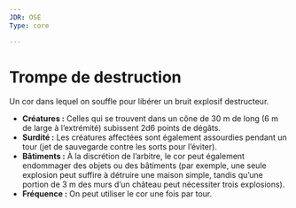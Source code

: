 ```yaml
---
JDR: OSE
Type: core

---
```

# Trompe de destruction

Un cor dans lequel on souffle pour libérer un bruit explosif destructeur.

- **Créatures :** Celles qui se trouvent dans un cône de 30 m de long (6 m de large à l’extrémité) subissent 2d6 points de dégâts.
- **Surdité :** Les créatures affectées sont également assourdies pendant un tour (jet de sauvegarde contre les sorts pour l’éviter).
- **Bâtiments :** À la discrétion de l’arbitre, le cor peut également endommager des objets ou des bâtiments (par exemple, une seule explosion peut suffire à détruire une maison simple, tandis qu’une portion de 3 m des murs d’un château peut nécessiter trois explosions).
- **Fréquence :** On peut utiliser le cor une fois par tour.